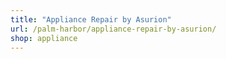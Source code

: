 ```yaml
---
title: "Appliance Repair by Asurion"
url: /palm-harbor/appliance-repair-by-asurion/
shop: appliance
---
```

